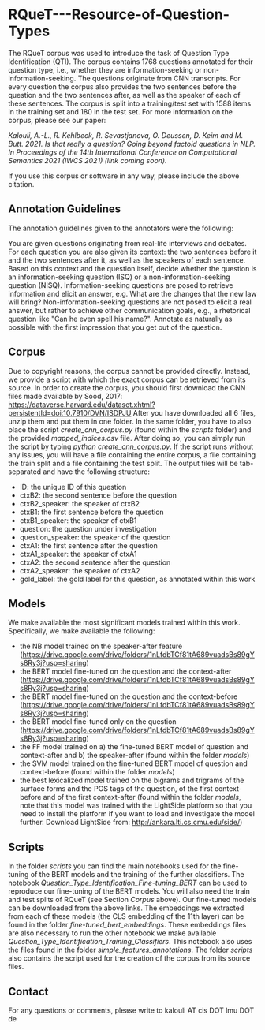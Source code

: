 # RQueT---Resource-of-Question-Types
The RQueT corpus was used to introduce the task of Question Type Identification (QTI). The corpus contains 1768 questions annotated for their question type, i.e., whether they are information-seeking or non-information-seeking. The questions originate from CNN transcripts. For every question the corpus also provides the two sentences before the question and the two sentences after, as well as the speaker of each of these sentences. The corpus is split into a training/test set with 1588 items in the training set and 180 in the test set. For more information on the corpus, please see our paper:

*Kalouli, A.-L., R. Kehlbeck, R. Sevastjanova, O. Deussen, D. Keim and M. Butt. 2021. Is that really a question? Going beyond factoid questions in NLP. In Proceedings of the 14th International Conference on Computational Semantics 2021 (IWCS 2021) (link coming soon).*

If you use this corpus or software in any way, please include the above citation.


## Annotation Guidelines
The annotation guidelines given to the annotators were the following:

You are given questions originating from real-life interviews and debates. For each question you are also given its context: the two sentences before it and the two sentences after it, as well as the speakers of each sentence. Based on this context and the question itself, decide whether the question is an information-seeking question (ISQ) or a non-information-seeking question (NISQ). Information-seeking questions are posed to retrieve information and elicit an answer, e.g. What are the changes that the new law will bring? Non-information-seeking questions are not posed to elicit a real answer, but rather to achieve other communication goals, e.g., a rhetorical question like "Can he even spell his name?". Annotate as naturally as possible with the first impression that you get out of the question.

## Corpus
Due to copyright reasons, the corpus cannot be provided directly. Instead, we provide a script with which the exact corpus can be retrieved from its source.
In order to create the corpus, you should first download the CNN files made available by Sood, 2017: https://dataverse.harvard.edu/dataset.xhtml?persistentId=doi:10.7910/DVN/ISDPJU
After you have downloaded all 6 files, unzip them and put them in one folder. In the same folder, you have to also place the script *create_cnn_corpus.py* (found within the *scripts* folder) and the provided *mapped_indices.csv* file. After doing so, you can simply run the script by typing *python create_cnn_corpus.py*. If the script runs without any issues, you will have a file containing the entire corpus, a file containing the train split and a file containing the test split. The output files will be tab-separated and have the following structure:
- ID: the unique ID of this question
- ctxB2: the second sentence before the question
- ctxB2_speaker: the speaker of ctxB2
- ctxB1: the first sentence before the question
- ctxB1_speaker: the speaker of ctxB1
- question: the question under investigation
- question_speaker: the speaker of the question
- ctxA1: the first sentence after the question
- ctxA1_speaker: the speaker of ctxA1
- ctxA2: the second sentence after the question
- ctxA2_speaker: the speaker of ctxA2
- gold_label: the gold label for this question, as annotated within this work


## Models
We make available the most significant models trained within this work. Specifically, we make available the following:
- the NB model trained on the speaker-after feature (https://drive.google.com/drive/folders/1nLfdbTCf81tA689vuadsBs89gYs8Ry3j?usp=sharing)
- the BERT model fine-tuned on the question and the context-after (https://drive.google.com/drive/folders/1nLfdbTCf81tA689vuadsBs89gYs8Ry3j?usp=sharing)
- the BERT model fine-tuned on the question and the context-before (https://drive.google.com/drive/folders/1nLfdbTCf81tA689vuadsBs89gYs8Ry3j?usp=sharing)
- the BERT model fine-tuned only on the question (https://drive.google.com/drive/folders/1nLfdbTCf81tA689vuadsBs89gYs8Ry3j?usp=sharing)
- the FF model trained on a) the fine-tuned BERT model of question and context-after and b) the speaker-after (found within the folder *models*)
- the SVM model trained on the fine-tuned BERT model of question and context-before (found within the folder *models*)
- the best lexicalized model trained on the bigrams and trigrams of the surface forms and the POS tags of the question, of the first context-before and of the first context-after (found within the folder *models*, note that this model was trained with the LightSide platform so that you need to install the platform if you want to load and investigate the model further. Download LightSide from: http://ankara.lti.cs.cmu.edu/side/)

## Scripts
In the folder *scripts* you can find the main notebooks used for the fine-tuning of the BERT models and the training of the further classifiers. The notebook *Question_Type_Identification_Fine-tuning_BERT* can be used to reproduce our fine-tuning of the BERT models. You will also need the train and test splits of RQueT (see Section *Corpus* above). Our fine-tuned models can be downloaded from the above links. The embeddings we extracted from each of these models (the CLS embedding of the 11th layer) can be found in the folder *fine-tuned_bert_embeddings*. These embeddings files are also necessary to run the other notebook we make available *Question_Type_Identification_Training_Classifiers*. This notebook also uses the files found in the folder *simple_features_annotations*. The folder *scripts* also contains the script used for the creation of the corpus from its source files.  


## Contact
For any questions or comments, please write to kalouli AT cis DOT lmu DOT de
 
